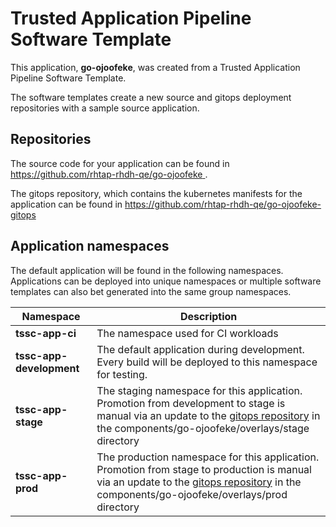 # Trusted Application Pipeline Software Template

This application, **go-ojoofeke**, was created from a Trusted Application Pipeline Software Template.

The software templates create a new source and gitops deployment repositories with a sample source application. 

## Repositories

The source code for your application can be found in [https://github.com/rhtap-rhdh-qe/go-ojoofeke ](https://github.com/rhtap-rhdh-qe/go-ojoofeke ).
 
The gitops repository, which contains the kubernetes manifests for the application can be found in 
[https://github.com/rhtap-rhdh-qe/go-ojoofeke-gitops ](https://github.com/rhtap-rhdh-qe/go-ojoofeke-gitops ) 

## Application namespaces 

The default application will be found in the following namespaces. Applications can be deployed into unique namespaces or multiple software templates can also bet generated into the same group namespaces.  

|  Namespace   |  Description   |  
| -------- | -------- |
| **tssc-app-ci** | The namespace used for CI workloads |
| **tssc-app-development** | The default application during development. Every build will be deployed to this namespace for testing. |
| **tssc-app-stage** | The staging namespace for this application. Promotion from development to stage is manual via an update to the [gitops repository](https://github.com/rhtap-rhdh-qe/go-ojoofeke-gitops ) in the components/go-ojoofeke/overlays/stage directory |
| **tssc-app-prod** | The production namespace for this application. Promotion from stage to production is manual via an update to the [gitops repository](https://github.com/rhtap-rhdh-qe/go-ojoofeke-gitops ) in the components/go-ojoofeke/overlays/prod directory |